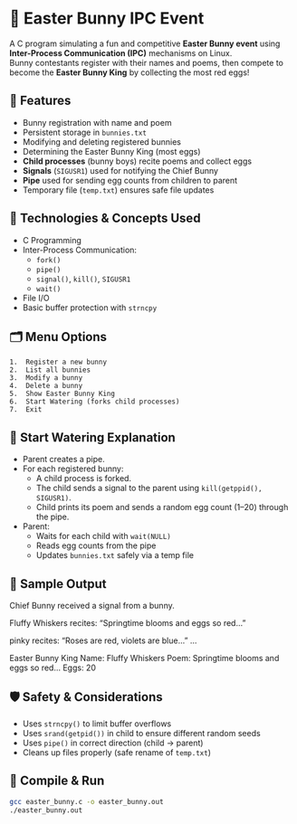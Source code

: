 # 🐰 Easter Bunny IPC Event

A C program simulating a fun and competitive **Easter Bunny event** using **Inter-Process Communication (IPC)** mechanisms on Linux.  
Bunny contestants register with their names and poems, then compete to become the **Easter Bunny King** by collecting the most red eggs!

## 📜 Features

- Bunny registration with name and poem
- Persistent storage in `bunnies.txt`
- Modifying and deleting registered bunnies
- Determining the Easter Bunny King (most eggs)
- **Child processes** (bunny boys) recite poems and collect eggs
- **Signals** (`SIGUSR1`) used for notifying the Chief Bunny
- **Pipe** used for sending egg counts from children to parent
- Temporary file (`temp.txt`) ensures safe file updates

## 🧠 Technologies & Concepts Used

- C Programming
- Inter-Process Communication:
  - `fork()`
  - `pipe()`
  - `signal()`, `kill()`, `SIGUSR1`
  - `wait()`
- File I/O
- Basic buffer protection with `strncpy`

## 🗂 Menu Options
	1.	Register a new bunny
	2.	List all bunnies
	3.	Modify a bunny
	4.	Delete a bunny
	5.	Show Easter Bunny King
	6.	Start Watering (forks child processes)
	7.	Exit
 ## 🐣 Start Watering Explanation

- Parent creates a pipe.
- For each registered bunny:
  - A child process is forked.
  - The child sends a signal to the parent using `kill(getppid(), SIGUSR1)`.
  - Child prints its poem and sends a random egg count (1–20) through the pipe.
- Parent:
  - Waits for each child with `wait(NULL)`
  - Reads egg counts from the pipe
  - Updates `bunnies.txt` safely via a temp file

## 📌 Sample Output
Chief Bunny received a signal from a bunny.

Fluffy Whiskers recites: “Springtime blooms and eggs so red…”

pinky recites: “Roses are red, violets are blue…”
…

Easter Bunny King
Name: Fluffy Whiskers
Poem: Springtime blooms and eggs so red…
Eggs: 20

## 🛡 Safety & Considerations

- Uses `strncpy()` to limit buffer overflows
- Uses `srand(getpid())` in child to ensure different random seeds
- Uses `pipe()` in correct direction (child → parent)
- Cleans up files properly (safe rename of `temp.txt`)

## 📎 Compile & Run

```bash
gcc easter_bunny.c -o easter_bunny.out
./easter_bunny.out
